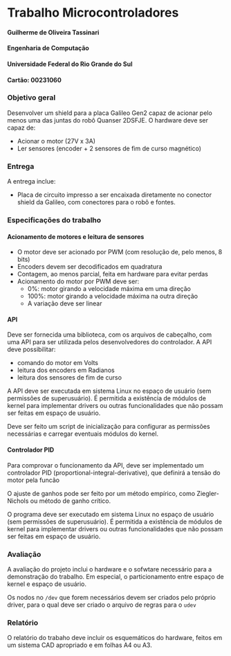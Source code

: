 # Trabalho Microcontroladores
#### Guilherme de Oliveira Tassinari
#### Engenharia de Computação
#### Universidade Federal do Rio Grande do Sul
#### Cartão: 00231060

### Objetivo geral

Desenvolver um shield para a placa Galileo Gen2 capaz de acionar pelo menos uma das juntas do robô Quanser 2DSFJE.
O hardware deve ser capaz de:

- Acionar o motor (27V x 3A)
- Ler sensores (encoder + 2 sensores de fim de curso magnético)

### Entrega

A entrega inclue:

- Placa de circuito impresso a ser encaixada diretamente no conector shield da Galileo, com conectores para o robô e fontes.

### Especificações do trabalho

#### Acionamento de motores e leitura de sensores

- O motor deve ser acionado por PWM (com resolução de, pelo menos, 8 bits)
- Encoders devem ser decodificados em quadratura
- Contagem, ao menos parcial, feita em hardware para evitar perdas
- Acionamento do motor por PWM deve ser:
    - 0%: motor girando a velocidade máxima em uma direção
    - 100%: motor girando a velocidade máxima na outra direção
    - A variação deve ser linear

#### API

Deve ser fornecida uma biblioteca, com os arquivos de cabeçalho, com uma API para ser utilizada pelos desenvolvedores do controlador.
A API deve possibilitar:

- comando do motor em Volts
- leitura dos encoders em Radianos
- leitura dos sensores de fim de curso

A API deve ser executada em sistema Linux no espaço de usuário (sem permissões de superusuário).
É permitida a existência de módulos de kernel para implementar drivers ou outras funcionalidades que não possam ser feitas em espaço de usuário.

Deve ser feito um script de inicialização para configurar as permissões necessárias e carregar eventuais módulos do kernel.

#### Controlador PID

Para comprovar o funcionamento da API, deve ser implementado um controlador PID (proportional-integral-derivative), que definirá a tensão do motor pela funcão


O ajuste de ganhos pode ser feito por um método empírico, como Ziegler-Nichols ou método de ganho crítico.

O programa deve ser executado em sistema Linux no espaço de usuário (sem permissões de superusuário).
É permitida a existência de módulos de kernel para implementar drivers ou outras funcionalidades que não possam ser feitas em espaço de usuário.


### Avaliação

A avaliação do projeto inclui o hardware e o sofwtare necessário para a demonstração do trabalho. Em especial, o particionamento entre espaço de kernel e espaço de usuário.

Os nodos no `/dev` que forem necessários devem ser criados pelo próprio driver, para o qual deve ser criado o arquivo de regras para o `udev`

### Relatório

O relatório do trabaho deve incluir os esquemáticos do hardware, feitos em um sistema CAD apropriado e em folhas A4 ou A3.
